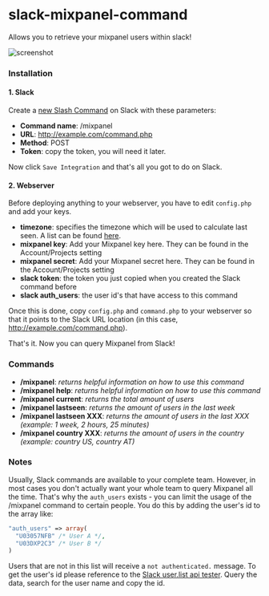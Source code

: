 # slack-mixpanel-command
Allows you to retrieve your mixpanel users within slack!

![screenshot](https://cloud.githubusercontent.com/assets/2839279/11114600/29d29f8c-8926-11e5-85d7-6ff26fbd2f86.png)

### Installation

#### 1. Slack
Create a [new Slash Command](https://my.slack.com/services/new/slash-commands) on Slack with these parameters:
- **Command name**: /mixpanel
- **URL**: http://example.com/command.php
- **Method**: POST
- **Token**: copy the token, you will need it later.

Now click `Save Integration` and that's all you got to do on Slack.

#### 2. Webserver
Before deploying anything to your webserver, you have to edit `config.php` and add your keys.

- **timezone**: specifies the timezone which will be used to calculate last seen. A list can be found [here](http://php.net/manual/en/timezones.php).
- **mixpanel key**: Add your Mixpanel key here. They can be found in the Account/Projects setting
- **mixpanel secret**: Add your Mixpanel secret here. They can be found in the Account/Projects setting
- **slack token**: the token you just copied when you created the Slack command before
- **slack auth_users**: the user id's that have access to this command

Once this is done, copy `config.php` and `command.php` to your webserver so that it points to the Slack URL location (in this case, http://example.com/command.php).

That's it. Now you can query Mixpanel from Slack!

### Commands
- **/mixpanel**: *returns helpful information on how to use this command*
- **/mixpanel help**: *returns helpful information on how to use this command*
- **/mixpanel current**: *returns the total amount of users*
- **/mixpanel lastseen**: *returns the amount of users in the last week*
- **/mixpanel lastseen XXX**: *returns the amount of users in the last XXX (example: 1 week, 2 hours, 25 minutes)*
- **/mixpanel country XXX**: *returns the amount of users in the country (example: country US, country AT)*

### Notes
Usually, Slack commands are available to your complete team. 
However, in most cases you don't actually want your whole team to query Mixpanel all the time. 
That's why the `auth_users` exists - you can limit the usage of the /mixpanel command to certain people. 
You do this by adding the user's id to the array like:

```php
"auth_users" => array(
  "U03057NFB" /* User A */,
  "U03DXP2C3" /* User B */
)
```

Users that are not in this list will receive a `not authenticated.` message.
To get the user's id please reference to the [Slack user.list api tester](https://api.slack.com/methods/users.list/test). 
Query the data, search for the user name and copy the id.
